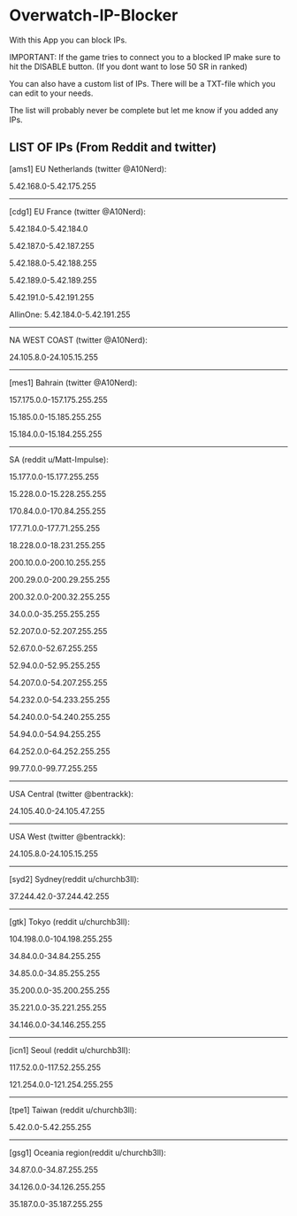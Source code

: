 # Overwatch-IP-Blocker
With this App you can block IPs.

IMPORTANT: If the game tries to connect you to a blocked IP make sure to hit the DISABLE button. (If you dont want to lose 50 SR in ranked)

You can also have a custom list of IPs. There will be a TXT-file which you can edit to your needs.

The list will probably never be complete but let me know if you added any IPs.

LIST OF IPs (From Reddit and twitter)
-----------------------------------------------------------

[ams1] EU Netherlands (twitter @A10Nerd):

5.42.168.0-5.42.175.255

-----------------------------------------------------------

[cdg1] EU France (twitter @A10Nerd):

5.42.184.0-5.42.184.0

5.42.187.0-5.42.187.255

5.42.188.0-5.42.188.255

5.42.189.0-5.42.189.255

5.42.191.0-5.42.191.255

AllinOne: 5.42.184.0-5.42.191.255

-----------------------------------------------------------

NA WEST COAST (twitter @A10Nerd):

24.105.8.0-24.105.15.255

-----------------------------------------------------------

[mes1] Bahrain (twitter @A10Nerd):

157.175.0.0-157.175.255.255

15.185.0.0-15.185.255.255

15.184.0.0-15.184.255.255

-----------------------------------------------------------

SA (reddit u/Matt-Impulse):

15.177.0.0-15.177.255.255

15.228.0.0-15.228.255.255

170.84.0.0-170.84.255.255

177.71.0.0-177.71.255.255

18.228.0.0-18.231.255.255

200.10.0.0-200.10.255.255

200.29.0.0-200.29.255.255

200.32.0.0-200.32.255.255

34.0.0.0-35.255.255.255

52.207.0.0-52.207.255.255

52.67.0.0-52.67.255.255

52.94.0.0-52.95.255.255

54.207.0.0-54.207.255.255

54.232.0.0-54.233.255.255

54.240.0.0-54.240.255.255

54.94.0.0-54.94.255.255

64.252.0.0-64.252.255.255

99.77.0.0-99.77.255.255

-----------------------------------------------------------

USA Central (twitter @bentrackk): 

24.105.40.0-24.105.47.255

-----------------------------------------------------------

USA West (twitter @bentrackk):

24.105.8.0-24.105.15.255

-----------------------------------------------------------

[syd2] Sydney(reddit u/churchb3ll):

37.244.42.0-37.244.42.255

-----------------------------------------------------------

[gtk] Tokyo (reddit u/churchb3ll):

104.198.0.0-104.198.255.255

34.84.0.0-34.84.255.255

34.85.0.0-34.85.255.255

35.200.0.0-35.200.255.255

35.221.0.0-35.221.255.255

34.146.0.0-34.146.255.255

-----------------------------------------------------------

[icn1] Seoul (reddit u/churchb3ll):

117.52.0.0-117.52.255.255

121.254.0.0-121.254.255.255

-----------------------------------------------------------

[tpe1] Taiwan (reddit u/churchb3ll):

5.42.0.0-5.42.255.255

-----------------------------------------------------------

[gsg1] Oceania region(reddit u/churchb3ll):

34.87.0.0-34.87.255.255

34.126.0.0-34.126.255.255

35.187.0.0-35.187.255.255
